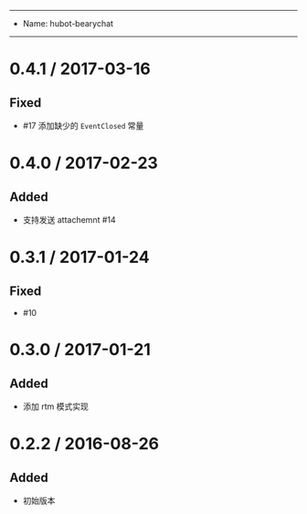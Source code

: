 ----
- Name: hubot-bearychat
----

# 0.4.1 / 2017-03-16

## Fixed

- #17 添加缺少的 `EventClosed` 常量

# 0.4.0 / 2017-02-23

## Added

- 支持发送 attachemnt #14

# 0.3.1 / 2017-01-24

## Fixed

- #10

# 0.3.0 / 2017-01-21

## Added

- 添加 rtm 模式实现

# 0.2.2 / 2016-08-26

## Added

- 初始版本
